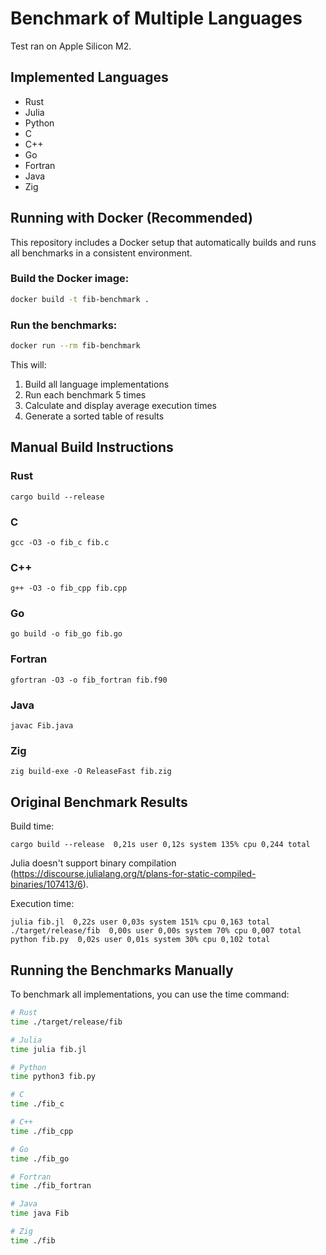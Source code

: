 # Benchmark of Multiple Languages

Test ran on Apple Silicon M2.

## Implemented Languages

- Rust
- Julia
- Python
- C
- C++
- Go
- Fortran
- Java
- Zig

## Running with Docker (Recommended)

This repository includes a Docker setup that automatically builds and runs all benchmarks in a consistent environment.

### Build the Docker image:

```bash
docker build -t fib-benchmark .
```

### Run the benchmarks:

```bash
docker run --rm fib-benchmark
```

This will:

1. Build all language implementations
2. Run each benchmark 5 times
3. Calculate and display average execution times
4. Generate a sorted table of results

## Manual Build Instructions

### Rust

```
cargo build --release
```

### C

```
gcc -O3 -o fib_c fib.c
```

### C++

```
g++ -O3 -o fib_cpp fib.cpp
```

### Go

```
go build -o fib_go fib.go
```

### Fortran

```
gfortran -O3 -o fib_fortran fib.f90
```

### Java

```
javac Fib.java
```

### Zig

```
zig build-exe -O ReleaseFast fib.zig
```

## Original Benchmark Results

Build time:

```
cargo build --release  0,21s user 0,12s system 135% cpu 0,244 total
```

Julia doesn't support binary compilation (https://discourse.julialang.org/t/plans-for-static-compiled-binaries/107413/6).

Execution time:

```
julia fib.jl  0,22s user 0,03s system 151% cpu 0,163 total
./target/release/fib  0,00s user 0,00s system 70% cpu 0,007 total
python fib.py  0,02s user 0,01s system 30% cpu 0,102 total
```

## Running the Benchmarks Manually

To benchmark all implementations, you can use the time command:

```bash
# Rust
time ./target/release/fib

# Julia
time julia fib.jl

# Python
time python3 fib.py

# C
time ./fib_c

# C++
time ./fib_cpp

# Go
time ./fib_go

# Fortran
time ./fib_fortran

# Java
time java Fib

# Zig
time ./fib
```
